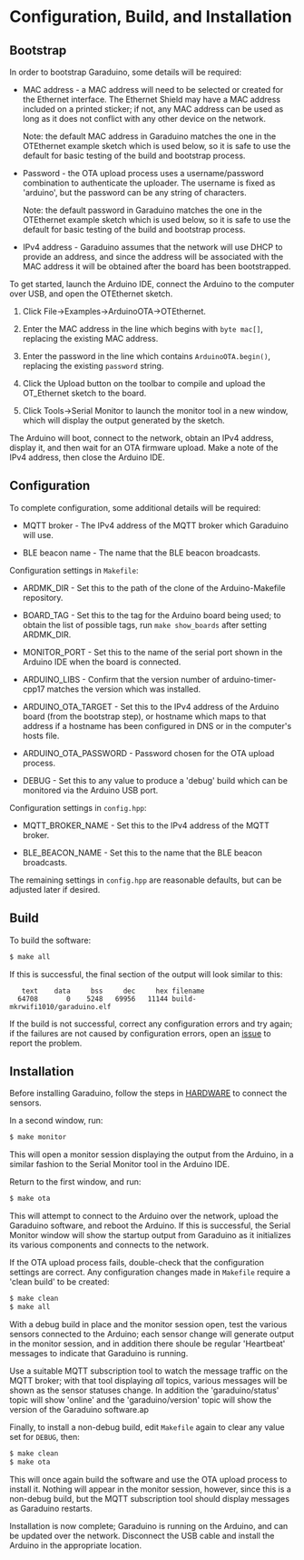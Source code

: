 # Configuration, Build, and Installation

## Bootstrap

In order to bootstrap Garaduino, some details will be required:

* MAC address - a MAC address will need to be selected or created for
the Ethernet interface. The Ethernet Shield may have a MAC address
included on a printed sticker; if not, any MAC address can be used as
long as it does not conflict with any other device on the network.

    Note: the default MAC address in Garaduino matches the one in
	the OTEthernet example sketch which is used below, so it is
	safe to use the default for basic testing of the build and
	bootstrap process.

* Password - the OTA upload process uses a username/password
combination to authenticate the uploader. The username is fixed as
'arduino', but the password can be any string of characters.

    Note: the default password in Garaduino matches the one in
	the OTEthernet example sketch which is used below, so it is
	safe to use the default for basic testing of the build and
	bootstrap process.

* IPv4 address - Garaduino assumes that the network will use DHCP to
provide an address, and since the address will be associated with the
MAC address it will be obtained after the board has been bootstrapped.

To get started, launch the Arduino IDE, connect the Arduino to the
computer over USB, and open the OTEthernet sketch.

1. Click File->Examples->ArduinoOTA->OTEthernet.

1. Enter the MAC address in the line which begins with `byte mac[]`,
replacing the existing MAC address.

1. Enter the password in the line which contains `ArduinoOTA.begin()`,
replacing the existing `password` string.

1. Click the Upload button on the toolbar to compile and upload the
OT_Ethernet sketch to the board.

1. Click Tools->Serial Monitor to launch the monitor tool in a new
window, which will display the output generated by the sketch.

The Arduino will boot, connect to the network, obtain an IPv4 address,
display it, and then wait for an OTA firmware upload. Make a note of
the IPv4 address, then close the Arduino IDE.

## Configuration

To complete configuration, some additional details will be required:

* MQTT broker - The IPv4 address of the MQTT broker which Garaduino
will use.

* BLE beacon name - The name that the BLE beacon broadcasts.

Configuration settings in `Makefile`:

* ARDMK_DIR - Set this to the path of the clone of the
Arduino-Makefile repository.

* BOARD_TAG - Set this to the tag for the Arduino board being used; to
obtain the list of possible tags, run `make show_boards` after setting
ARDMK_DIR.

* MONITOR_PORT - Set this to the name of the serial port shown in the
Arduino IDE when the board is connected.

* ARDUINO_LIBS - Confirm that the version number of
arduino-timer-cpp17 matches the version which was installed.

* ARDUINO_OTA_TARGET - Set this to the IPv4 address of the Arduino
board (from the bootstrap step), or hostname which maps to that
address if a hostname has been configured in DNS or in the computer's
hosts file.

* ARDUINO_OTA_PASSWORD - Password chosen for the OTA upload process.

* DEBUG - Set this to any value to produce a 'debug' build which can
be monitored via the Arduino USB port.

Configuration settings in `config.hpp`:

* MQTT_BROKER_NAME - Set this to the IPv4 address of the MQTT broker.

* BLE_BEACON_NAME - Set this to the name that the BLE beacon
  broadcasts.

The remaining settings in `config.hpp` are reasonable defaults, but
can be adjusted later if desired.

## Build

To build the software:

```sh
$ make all
```

If this is successful, the final section of the output will look
similar to this:

```
   text	   data	    bss	    dec	    hex	filename
  64708	      0	   5248	  69956	  11144	build-mkrwifi1010/garaduino.elf
```

If the build is not successful, correct any configuration errors and
try again; if the failures are not caused by configuration errors,
open an [issue](../../issues) to report the problem.

## Installation

Before installing Garaduino, follow the steps in [HARDWARE](HARDWARE.md)
to connect the sensors.

In a second window, run:

```sh
$ make monitor
```

This will open a monitor session displaying the output from the
Arduino, in a similar fashion to the Serial Monitor tool in the
Arduino IDE.

Return to the first window, and run:

```sh
$ make ota
```

This will attempt to connect to the Arduino over the network, upload
the Garaduino software, and reboot the Arduino. If this is successful,
the Serial Monitor window will show the startup output from Garaduino
as it initializes its various components and connects to the network.

If the OTA upload process fails, double-check that the configuration
settings are correct. Any configuration changes made in `Makefile`
require a 'clean build' to be created:

```sh
$ make clean
$ make all
```

With a debug build in place and the monitor session open, test the
various sensors connected to the Arduino; each sensor change will
generate output in the monitor session, and in addition there shoule
be regular 'Heartbeat' messages to indicate that Garaduino is running.

Use a suitable MQTT subscription tool to watch the message traffic on
the MQTT broker; with that tool displaying *all* topics, various
messages will be shown as the sensor statuses change. In addition the
'garaduino/status' topic will show 'online' and the
'garaduino/version' topic will show the version of the Garaduino
software.ap

Finally, to install a non-debug build, edit `Makefile` again to clear
any value set for `DEBUG`, then:

```sh
$ make clean
$ make ota
```

This will once again build the software and use the OTA upload process
to install it. Nothing will appear in the monitor session, however,
since this is a non-debug build, but the MQTT subscription tool should
display messages as Garaduino restarts.

Installation is now complete; Garaduino is running on the Arduino, and
can be updated over the network. Disconnect the USB cable and install
the Arduino in the appropriate location.
